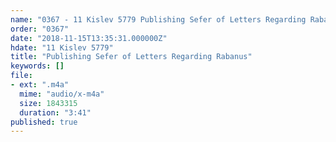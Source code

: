 ```yaml
---
name: "0367 - 11 Kislev 5779 Publishing Sefer of Letters Regarding Rabanus"
order: "0367"
date: "2018-11-15T13:35:31.000000Z"
hdate: "11 Kislev 5779"
title: "Publishing Sefer of Letters Regarding Rabanus"
keywords: []
file:
- ext: ".m4a"
  mime: "audio/x-m4a"
  size: 1843315
  duration: "3:41"
published: true
---
```

